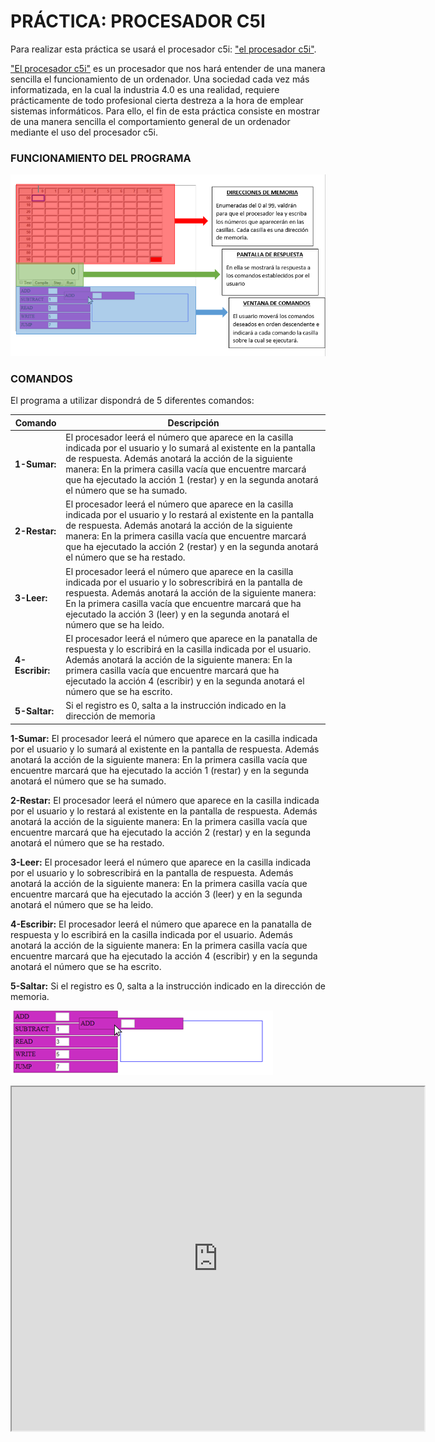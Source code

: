 # PRÁCTICA: PROCESADOR C5I

Para realizar esta práctica se usará el procesador c5i:  ["el procesador c5i"](https://nicolasserrano.github.io/c5i/Notas). 

["El procesador c5i"](https://nicolasserrano.github.io/c5i/Notas) es un procesador que nos hará entender de una manera sencilla el funcionamiento de un ordenador. Una sociedad cada vez más informatizada, en la cual la industria 4.0 es una realidad, requiere prácticamente de todo profesional cierta destreza a la hora de emplear sistemas informáticos. Para ello, el fin de esta práctica consiste en mostrar de una manera sencilla el comportamiento general de un ordenador mediante el uso del procesador c5i.

### FUNCIONAMIENTO DEL PROGRAMA

![alt text](Funcionamiento%20Programa.PNG)

### COMANDOS

El programa a utilizar dispondrá de 5 diferentes comandos:

| Comando | Descripción |
| ----- | ----- |
| **1-Sumar:** | El procesador leerá el número que aparece en la casilla indicada  por el usuario y lo sumará al existente en la pantalla de respuesta. Además anotará la acción de la siguiente manera: En la primera casilla vacía que encuentre marcará que ha ejecutado la acción 1 (restar) y en la segunda anotará el número que se ha sumado. |
| **2-Restar:** | El procesador leerá el número que aparece en la casilla indicada por el usuario y lo restará al existente en la pantalla de respuesta. Además anotará la acción de la siguiente manera: En la primera casilla vacía que encuentre marcará que ha ejecutado la acción 2 (restar) y en la segunda anotará el número que se ha restado. |
| **3-Leer:** | El procesador leerá el número que aparece en la casilla indicada por el usuario y lo sobrescribirá en la pantalla de respuesta. Además anotará la acción de la siguiente manera: En la primera casilla vacía que encuentre marcará que ha ejecutado la acción 3 (leer) y en la segunda anotará el número que se ha leido. |
| **4-Escribir:** | El procesador leerá el número que aparece en la panatalla de respuesta y lo escribirá en la casilla indicada por el usuario. Además anotará la acción de la siguiente manera: En la primera casilla vacía que encuentre marcará que ha ejecutado la acción 4 (escribir) y en la segunda anotará el número que se ha escrito. |
| **5-Saltar:** |Si el registro es 0, salta a la instrucción indicado en la dirección de memoria |


**1-Sumar:** El procesador leerá el número que aparece en la casilla indicada  por el usuario y lo sumará al existente en la pantalla de respuesta. Además anotará la acción de la siguiente manera: En la primera casilla vacía que encuentre marcará que ha ejecutado la acción 1 (restar) y en la segunda anotará el número que se ha sumado.

**2-Restar:** El procesador leerá el número que aparece en la casilla indicada por el usuario y lo restará al existente en la pantalla de respuesta. Además anotará la acción de la siguiente manera: En la primera casilla vacía que encuentre marcará que ha ejecutado la acción 2 (restar) y en la segunda anotará el número que se ha restado.

**3-Leer:** El procesador leerá el número que aparece en la casilla indicada por el usuario y lo sobrescribirá en la pantalla de respuesta. Además anotará la acción de la siguiente manera: En la primera casilla vacía que encuentre marcará que ha ejecutado la acción 3 (leer) y en la segunda anotará el número que se ha leido.

**4-Escribir:** El procesador leerá el número que aparece en la panatalla de respuesta y lo escribirá en la casilla indicada por el usuario. Además anotará la acción de la siguiente manera: En la primera casilla vacía que encuentre marcará que ha ejecutado la acción 4 (escribir) y en la segunda anotará el número que se ha escrito.

**5-Saltar:** Si el registro es 0, salta a la instrucción indicado en la dirección de memoria.

![alt text](COMANDOS.PNG)

<iframe width="660" height="550" src="https://Pauandalt.github.io/TFG-Practica-c5i/c5i-ui.html" frameborder="1" allowfullscreen></iframe>

